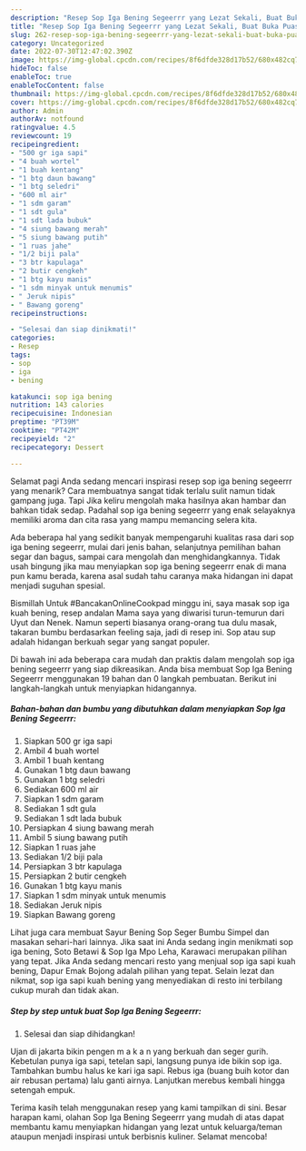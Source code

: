 ```yaml
---
description: "Resep Sop Iga Bening Segeerrr yang Lezat Sekali, Buat Buka Puasa Enak"
title: "Resep Sop Iga Bening Segeerrr yang Lezat Sekali, Buat Buka Puasa Enak"
slug: 262-resep-sop-iga-bening-segeerrr-yang-lezat-sekali-buat-buka-puasa-enak
category: Uncategorized
date: 2022-07-30T12:47:02.390Z
image: https://img-global.cpcdn.com/recipes/8f6dfde328d17b52/680x482cq70/sop-iga-bening-segeerrr-foto-resep-utama.jpg
hideToc: false
enableToc: true
enableTocContent: false
thumbnail: https://img-global.cpcdn.com/recipes/8f6dfde328d17b52/680x482cq70/sop-iga-bening-segeerrr-foto-resep-utama.jpg
cover: https://img-global.cpcdn.com/recipes/8f6dfde328d17b52/680x482cq70/sop-iga-bening-segeerrr-foto-resep-utama.jpg
author: Admin
authorAv: notfound
ratingvalue: 4.5
reviewcount: 19
recipeingredient:
- "500 gr iga sapi"
- "4 buah wortel"
- "1 buah kentang"
- "1 btg daun bawang"
- "1 btg seledri"
- "600 ml air"
- "1 sdm garam"
- "1 sdt gula"
- "1 sdt lada bubuk"
- "4 siung bawang merah"
- "5 siung bawang putih"
- "1 ruas jahe"
- "1/2 biji pala"
- "3 btr kapulaga"
- "2 butir cengkeh"
- "1 btg kayu manis"
- "1 sdm minyak untuk menumis"
- " Jeruk nipis"
- " Bawang goreng"
recipeinstructions:

- "Selesai dan siap dinikmati!"
categories:
- Resep
tags:
- sop
- iga
- bening

katakunci: sop iga bening 
nutrition: 143 calories
recipecuisine: Indonesian
preptime: "PT39M"
cooktime: "PT42M"
recipeyield: "2"
recipecategory: Dessert

---
```



Selamat pagi Anda sedang mencari inspirasi resep sop iga bening segeerrr yang menarik? Cara membuatnya sangat tidak terlalu sulit namun tidak gampang juga. Tapi Jika keliru mengolah maka hasilnya akan hambar dan bahkan tidak sedap. Padahal sop iga bening segeerrr yang enak selayaknya memiliki aroma dan cita rasa yang mampu memancing selera kita.


Ada beberapa hal yang sedikit banyak mempengaruhi kualitas rasa dari sop iga bening segeerrr, mulai dari jenis bahan, selanjutnya pemilihan bahan segar dan bagus, sampai cara mengolah dan menghidangkannya. Tidak usah bingung jika mau menyiapkan sop iga bening segeerrr enak di mana pun kamu berada, karena asal sudah tahu caranya maka hidangan ini dapat menjadi suguhan spesial.

Bismillah Untuk #BancakanOnlineCookpad minggu ini, saya masak sop iga kuah bening, resep andalan Mama saya yang diwarisi turun-temurun dari Uyut dan Nenek. Namun seperti biasanya orang-orang tua dulu masak, takaran bumbu berdasarkan feeling saja, jadi di resep ini. Sop atau sup adalah hidangan berkuah segar yang sangat populer.


Di bawah ini ada beberapa cara mudah dan praktis dalam mengolah sop iga bening segeerrr yang siap dikreasikan. Anda bisa membuat Sop Iga Bening Segeerrr menggunakan 19 bahan dan 0 langkah pembuatan. Berikut ini langkah-langkah untuk menyiapkan hidangannya.

<!--inarticleads1-->

##### Bahan-bahan dan bumbu yang dibutuhkan dalam menyiapkan Sop Iga Bening Segeerrr:

1. Siapkan 500 gr iga sapi
1. Ambil 4 buah wortel
1. Ambil 1 buah kentang
1. Gunakan 1 btg daun bawang
1. Gunakan 1 btg seledri
1. Sediakan 600 ml air
1. Siapkan 1 sdm garam
1. Sediakan 1 sdt gula
1. Sediakan 1 sdt lada bubuk
1. Persiapkan 4 siung bawang merah
1. Ambil 5 siung bawang putih
1. Siapkan 1 ruas jahe
1. Sediakan 1/2 biji pala
1. Persiapkan 3 btr kapulaga
1. Persiapkan 2 butir cengkeh
1. Gunakan 1 btg kayu manis
1. Siapkan 1 sdm minyak untuk menumis
1. Sediakan  Jeruk nipis
1. Siapkan  Bawang goreng


Lihat juga cara membuat Sayur Bening Sop Seger Bumbu Simpel dan masakan sehari-hari lainnya. Jika saat ini Anda sedang ingin menikmati sop iga bening, Soto Betawi &amp; Sop Iga Mpo Leha, Karawaci merupakan pilihan yang tepat. Jika Anda sedang mencari resto yang menjual sop iga sapi kuah bening, Dapur Emak Bojong adalah pilihan yang tepat. Selain lezat dan nikmat, sop iga sapi kuah bening yang menyediakan di resto ini terbilang cukup murah dan tidak akan. 

<!--inarticleads2-->

##### Step by step untuk buat Sop Iga Bening Segeerrr:


1. Selesai dan siap dihidangkan!

Ujan di jakarta bikin pengen m a k a n yang berkuah dan seger gurih. Kebetulan punya iga sapi, tetelan sapi, langsung punya ide bikin sop iga. Tambahkan bumbu halus ke kari iga sapi. Rebus iga (buang buih kotor dan air rebusan pertama) lalu ganti airnya. Lanjutkan merebus kembali hingga setengah empuk. 

Terima kasih telah menggunakan resep yang kami tampilkan di sini. Besar harapan kami, olahan Sop Iga Bening Segeerrr yang mudah di atas dapat membantu kamu menyiapkan hidangan yang lezat untuk keluarga/teman ataupun menjadi inspirasi untuk berbisnis kuliner. Selamat mencoba!
